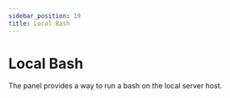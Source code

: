 ```yaml
---
sidebar_position: 19
title: Local Bash
---
```

# Local Bash

The panel provides a way to run a bash on the local server host. 
